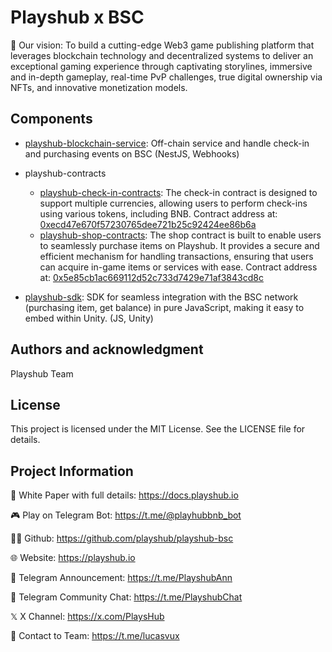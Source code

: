# Playshub x BSC

🚀 Our vision: To build a cutting-edge Web3 game publishing platform that leverages blockchain technology and decentralized systems to deliver an exceptional gaming experience through captivating storylines, immersive and in-depth gameplay, real-time PvP challenges, true digital ownership via NFTs, and innovative monetization models.

## Components

- [playshub-blockchain-service](./playshub-blockchain-service/README.md): Off-chain service and handle check-in and purchasing events on BSC (NestJS, Webhooks)

- playshub-contracts

  - [playshub-check-in-contracts](./playshub-contracts/playshub-check-in-contracts/README.md): The check-in contract is designed to support multiple currencies, allowing users to perform check-ins using various tokens, including BNB. Contract address at: [0xecd47e670f57230765dee721b25c92424ee86b6a](https://testnet.bscscan.com/address/0xecd47e670f57230765dee721b25c92424ee86b6a)
  - [playshub-shop-contracts](./playshub-contracts/playshub-shop-contracts/README.md): The shop contract is built to enable users to seamlessly purchase items on Playshub. It provides a secure and efficient mechanism for handling transactions, ensuring that users can acquire in-game items or services with ease. Contract address at: [0x5e85cb1ac669112d52c733d7429e71af3843cd8c](https://testnet.bscscan.com/address/0x5e85cb1ac669112d52c733d7429e71af3843cd8c)

- [playshub-sdk](./playshub-sdk/README.md): SDK for seamless integration with the BSC network (purchasing item, get balance) in pure JavaScript, making it easy to embed within Unity. (JS, Unity)

## Authors and acknowledgment

Playshub Team

## License

This project is licensed under the MIT License. See the LICENSE file for details.

## Project Information

📝 White Paper with full details: https://docs.playshub.io

🎮 Play on Telegram Bot: https://t.me/@playhubbnb_bot

👨‍💻 Github: https://github.com/playshub/playshub-bsc

🌐 Website: https://playshub.io

📢 Telegram Announcement: https://t.me/PlayshubAnn

💬 Telegram Community Chat: https://t.me/PlayshubChat

𝕏 X Channel: https://x.com/PlaysHub

📩 Contact to Team: https://t.me/lucasvux
